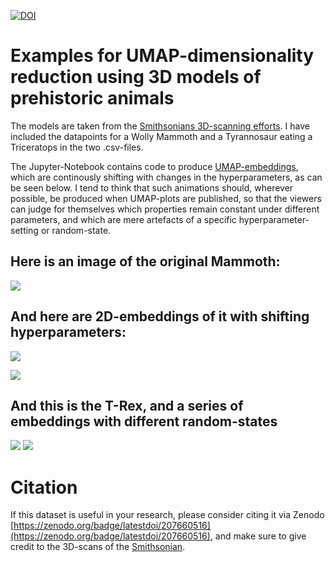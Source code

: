 
[![DOI](https://zenodo.org/badge/{207660516}.svg)](https://zenodo.org/badge/latestdoi/{207660516})

# Examples for UMAP-dimensionality reduction using 3D models of prehistoric animals


The models are taken from the [Smithsonians 3D-scanning efforts](https://3d.si.edu/). I have included the datapoints for a Wolly Mammoth and a Tyrannosaur eating a Triceratops in the two .csv-files. 

The Jupyter-Notebook contains code to produce [UMAP-embeddings](https://github.com/lmcinnes/umap), which are continously shifting with changes in the hyperparameters, as can be seen below. I tend to think that such animations should, wherever possible, be produced when UMAP-plots are published, so that the viewers can judge for themselves which properties remain constant under different parameters, and which are mere artefacts of a specific hyperparameter-setting or random-state.

## Here is an image of the original Mammoth:
![](mammoth_render2.png)

## And here are 2D-embeddings of it with shifting hyperparameters:
![](anim_min_dist_param.gif)

![](anim_nearest_neighbours.gif)

## And this is the T-Rex, and a series of embeddings with different random-states
![](T-rex_render.png)
![](t-rex-random.gif)

# Citation

If this dataset is useful in your research, please consider citing it via Zenodo [https://zenodo.org/badge/latestdoi/207660516](https://zenodo.org/badge/latestdoi/207660516), and make sure to give credit to the 3D-scans of the [Smithsonian](https://3d.si.edu/object/3d/mammuthus-primigenius-blumbach:341c96cd-f967-4540-8ed1-d3fc56d31f12).


